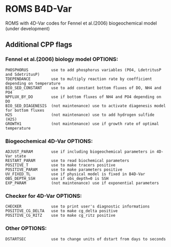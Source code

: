 # ROMS B4D-Var

ROMS with 4D-Var codes for Fennel et al.(2006) biogeochemical model (under development)

## Additional CPP flags

### Fennel et al.(2006) biology model OPTIONS:

```
PHOSPHORUS          use to add phosphorus variables (PO4, LdetritusP and SdetritusP)
TDEPENDANCE         use to multiply reaction rate by coefficient depending on temperature
BIO_SED_CONSTANT    use to add constant bottom fluxes of DO, NH4 and PO4
NPFLUX_BY_DO        use if bottom fluxes of NH4 and PO4 depending on DO
BIO_SED_DIAGENESIS  (not maintenance) use to activate diagenesis model for bottom fluxes
H2S                 (not maintenance) use to add hydrogen sulfide (H2S)
GROWTH1             (not maintenance) use if growth rate of optimal temperature
```

### Biogeochemical 4D-Var OPTIONS:

```
ADJUST_PARAM        use if including biogeochemical parameters in 4D-Var state
RESTART_PARAM       use to read biochemical parameters
POSITIVE_T          use to make tracers positive
POSITIVE_PARAM      use to make parameters positive
UV_FIXED_TL         use if physical model is fixed in B4D-Var
OBS_DEPTH_SSH       use if obs_depth=0 is SSH
EXP_PARAM           (not maintenance) use if exponential parameters
```

### Checker for 4D-Var OPTIONS:

```
CHECKER             use to print user's diagnostic informations
POSITIVE_CG_DELTA   use to make cg_delta positive
POSITIVE_CG_RITZ    use to make cg_ritz positive
```

### Other OPTIONS:

```
DSTARTSEC           use to change units of dstart from days to seconds
```
